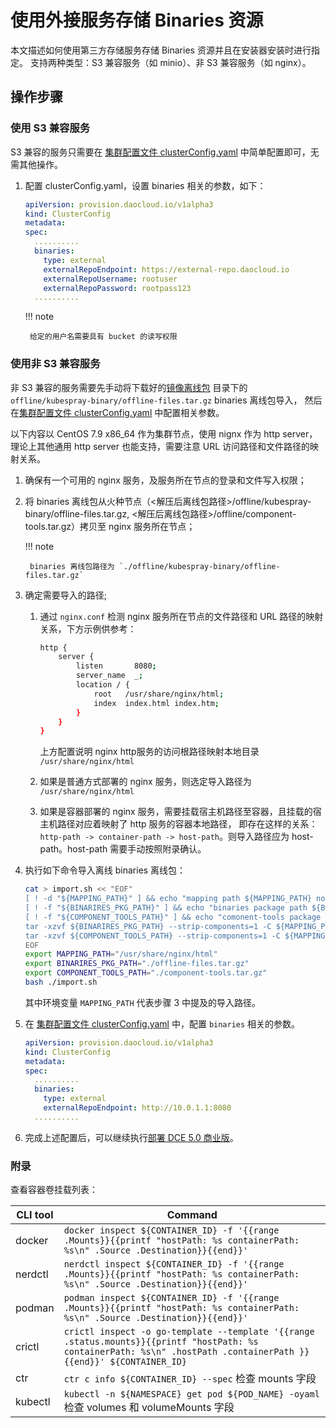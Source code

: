 # 使用外接服务存储 Binaries 资源

本文描述如何使用第三方存储服务存储 Binaries 资源并且在安装器安装时进行指定。
支持两种类型：S3 兼容服务（如 minio）、非 S3 兼容服务（如 nginx）。

## 操作步骤

### 使用 S3 兼容服务

S3 兼容的服务只需要在 [集群配置文件 clusterConfig.yaml](../cluster-config.md) 中简单配置即可，无需其他操作。

1. 配置 clusterConfig.yaml，设置 binaries 相关的参数，如下：

    ```yaml
    apiVersion: provision.daocloud.io/v1alpha3
    kind: ClusterConfig
    metadata:
    spec:
      ..........
      binaries:
        type: external
        externalRepoEndpoint: https://external-repo.daocloud.io
        externalRepoUsername: rootuser
        externalRepoPassword: rootpass123
      ..........
    ```

    !!! note

        给定的用户名需要具有 bucket 的读写权限

### 使用非 S3 兼容服务

非 S3 兼容的服务需要先手动将下载好的[镜像离线包](../start-install.md/#_1) 目录下的 `offline/kubespray-binary/offline-files.tar.gz` binaries 离线包导入，
然后在[集群配置文件 clusterConfig.yaml](../cluster-config.md) 中配置相关参数。

以下内容以 CentOS 7.9 x86_64 作为集群节点，使用 nignx 作为 http server，
理论上其他通用 http server 也能支持，需要注意 URL 访问路径和文件路径的映射关系。

1. 确保有一个可用的 nginx 服务，及服务所在节点的登录和文件写入权限；
2. 将 binaries 离线包从火种节点（<解压后离线包路径>/offline/kubespray-binary/offline-files.tar.gz, <解压后离线包路径>/offline/component-tools.tar.gz）拷贝至 nginx 服务所在节点；

    !!! note

        binaries 离线包路径为 `./offline/kubespray-binary/offline-files.tar.gz`

3. 确定需要导入的路径;

    1. 通过 `nginx.conf` 检测 nginx 服务所在节点的文件路径和 URL 路径的映射关系，下方示例供参考：

        ```bash
        http {
            server {
                listen       8080;
                server_name  _;
                location / {
                    root   /usr/share/nginx/html;
                    index  index.html index.htm;
                }
            }
        }
        ```

        上方配置说明 nginx http服务的访问根路径映射本地目录 `/usr/share/nginx/html`

    2. 如果是普通方式部署的 nginx 服务，则选定导入路径为 `/usr/share/nginx/html`

    3. 如果是容器部署的 nginx 服务，需要挂载宿主机路径至容器，且挂载的宿主机路径对应着映射了 http 服务的容器本地路径，
       即存在这样的关系： `http-path -> container-path -> host-path`。则导入路径应为 host-path。host-path 需要手动按照附录确认。

4. 执行如下命令导入离线 binaries 离线包：

    ```bash
    cat > import.sh << "EOF"
    [ ! -d "${MAPPING_PATH}" ] && echo "mapping path ${MAPPING_PATH} not found" && exit 1
    [ ! -f "${BINARIRES_PKG_PATH}" ] && echo "binaries package path ${BINARIRES_PKG_PATH} not found" && exit 1
    [ ! -f "${COMPONENT_TOOLS_PATH}" ] && echo "comonent-tools package path ${COMPONENT_TOOLS_PATH} not found" && exit 1
    tar -xzvf ${BINARIRES_PKG_PATH} --strip-components=1 -C ${MAPPING_PATH}
    tar -xzvf ${COMPONENT_TOOLS_PATH} --strip-components=1 -C ${MAPPING_PATH}
    EOF
    export MAPPING_PATH="/usr/share/nginx/html"
    export BINARIRES_PKG_PATH="./offline-files.tar.gz"
    export COMPONENT_TOOLS_PATH="./component-tools.tar.gz"
    bash ./import.sh
    ```

    其中环境变量 `MAPPING_PATH` 代表步骤 3 中提及的导入路径。

5. 在 [集群配置文件 clusterConfig.yaml](../cluster-config.md) 中，配置 `binaries` 相关的参数。

    ```yaml
    apiVersion: provision.daocloud.io/v1alpha3
    kind: ClusterConfig
    metadata:
    spec:
      ..........
      binaries:
        type: external
        externalRepoEndpoint: http://10.0.1.1:8080
      ..........
    ```

6. 完成上述配置后，可以继续执行[部署 DCE 5.0 商业版](../start-install.md)。

### 附录

查看容器卷挂载列表：

| CLI tool | Command |
| --- | --- |
|docker|`docker inspect ${CONTAINER_ID} -f '{{range .Mounts}}{{printf "hostPath: %s containerPath: %s\n" .Source .Destination}}{{end}}'`|
|nerdctl|`nerdctl inspect ${CONTAINER_ID} -f '{{range .Mounts}}{{printf "hostPath: %s containerPath: %s\n" .Source .Destination}}{{end}}'`|
|podman| `podman inspect ${CONTAINER_ID} -f '{{range .Mounts}}{{printf "hostPath: %s containerPath: %s\n" .Source .Destination}}{{end}}'`|
|crictl| `crictl inspect -o go-template --template '{{range .status.mounts}}{{printf "hostPath: %s containerPath: %s\n" .hostPath .containerPath }}{{end}}' ${CONTAINER_ID}`|
|ctr| `ctr c info ${CONTAINER_ID} --spec` 检查 mounts 字段 |
|kubectl|`kubectl -n ${NAMESPACE} get pod ${POD_NAME} -oyaml` 检查 volumes 和 volumeMounts 字段 |
